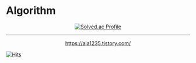 # Algorithm

<div align="center">

  [![Solved.ac Profile](http://mazassumnida.wtf/api/v2/generate_badge?boj=aia1235)](https://solved.ac/aia1235)

</div>

---

<div align="center">
  
  https://aia1235.tistory.com/
  
</div>

[![Hits](https://hits.seeyoufarm.com/api/count/incr/badge.svg?url=https%3A%2F%2Fgithub.com%2Fjayyeong&count_bg=%2379C83D&title_bg=%23555555&icon=&icon_color=%23E7E7E7&title=hits&edge_flat=false)](https://hits.seeyoufarm.com)
